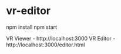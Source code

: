 # vr-editor

npm install
npm start

VR Viewer - http://localhost:3000
VR Editor - http://localhost:3000/editor.html
